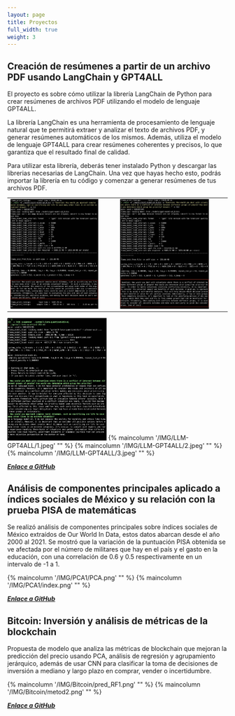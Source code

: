 ```yaml
---
layout: page
title: Proyectos
full_width: true
weight: 3
---
```



## Creación de resúmenes a partir de un archivo PDF usando LangChain y GPT4ALL

El proyecto es sobre cómo utilizar la librería LangChain de Python para crear resúmenes de archivos PDF utilizando el modelo de lenguaje GPT4ALL.

La librería LangChain es una herramienta de procesamiento de lenguaje natural que te permitirá extraer y analizar el texto de archivos PDF, y generar resúmenes automáticos de los mismos. Además, utiliza el modelo de lenguaje GPT4ALL para crear resúmenes coherentes y precisos, lo que garantiza que el resultado final de calidad.

Para utilizar esta librería, deberás tener instalado Python y descargar las librerias necesarias de LangChain. Una vez que hayas hecho esto, podrás importar la librería en tu código y comenzar a generar resúmenes de tus archivos PDF.

<table>
  <tr>
    <td><img src="/IMG/LLM-GPT4ALL/1.jpeg" alt="Imagen 1" style="width: 85%; height: auto;" /></td>
    <td><img src="/IMG/LLM-GPT4ALL/2.jpeg" alt="Imagen 2" style="width: 85%; height: auto;" /></td>
  </tr>
</table>
<img src="/IMG/LLM-GPT4ALL/3.jpeg" alt="Imagen 3" style="width: 45%; height: auto;" />
{% maincolumn '/IMG/LLM-GPT4ALL/1.jpeg' "" %}
{% maincolumn '/IMG/LLM-GPT4ALL/2.jpeg' "" %}
{% maincolumn '/IMG/LLM-GPT4ALL/3.jpeg' "" %}

[_**Enlace a GitHub**_](https://github.com/sacbegg/SummaryLLM)


## Análisis de componentes principales aplicado a índices sociales de México y su relación con la prueba PISA de matemáticas

Se realizó análisis de componentes principales sobre índices sociales de México extraídos de Our World In Data, estos datos abarcan desde el año 2000 al 2021. Se mostró que la variación de la puntuación PISA obtenida se ve afectada por el número de militares que hay en el país y el gasto en la educación, con una correlación de 0.6 y 0.5 respectivamente en un intervalo de -1 a 1.

{% maincolumn '/IMG/PCA1/PCA.png' "" %}
{% maincolumn '/IMG/PCA1/index.png' "" %}

[_**Enlace a GitHub**_](https://github.com/sacbegg/PCA-sobre-datos-sociales-Mexico)


## Bitcoin: Inversión y análisis de métricas de la blockchain

Propuesta de modelo que analiza las métricas de blockchain que mejoran la predicción del precio usando PCA, análisis de regresión y agrupamiento jerárquico, además de usar CNN para clasificar la toma de decisiones de inversión a mediano y largo plazo en comprar, vender o incertidumbre.

{% maincolumn '/IMG/Bitcoin/pred_RF1.png' "" %}
{% maincolumn '/IMG/Bitcoin/metod2.png' "" %}


[_**Enlace a GitHub**_](https://github.com/sacbegg/Data-science-algorithm-thesis-bitcoin)
